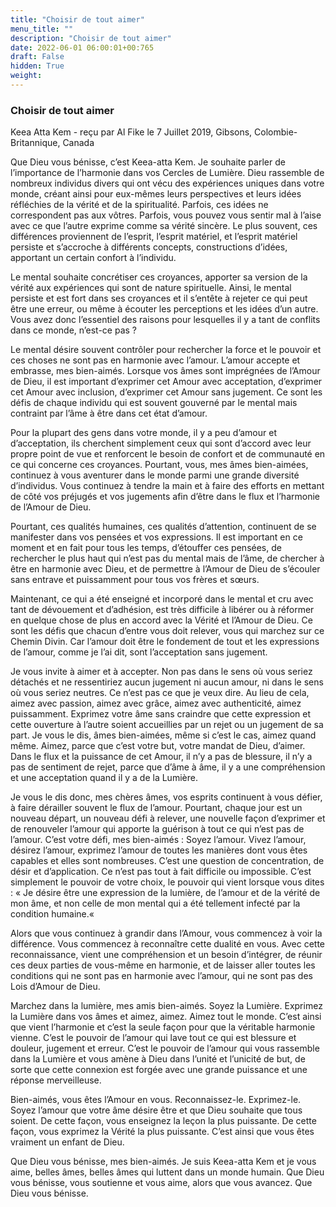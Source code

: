 ```yaml
---
title: "Choisir de tout aimer"
menu_title: ""
description: "Choisir de tout aimer"
date: 2022-06-01 06:00:01+00:765
draft: False
hidden: True
weight:
---
```

### Choisir de tout aimer

Keea Atta Kem - reçu par Al Fike le 7 Juillet 2019, Gibsons, Colombie-Britannique, Canada

Que Dieu vous bénisse, c’est Keea-atta Kem. Je souhaite parler de l’importance de l’harmonie dans vos Cercles de Lumière. Dieu rassemble de nombreux individus divers qui ont vécu des expériences uniques dans votre monde, créant ainsi pour eux-mêmes leurs perspectives et leurs idées réfléchies de la vérité et de la spiritualité. Parfois, ces idées ne correspondent pas aux vôtres. Parfois, vous pouvez vous sentir mal à l’aise avec ce que l’autre exprime comme sa vérité sincère. Le plus souvent, ces différences proviennent de l’esprit, l’esprit matériel, et l’esprit matériel persiste et s’accroche à différents concepts, constructions d’idées, apportant un certain confort à l’individu.

Le mental souhaite concrétiser ces croyances, apporter sa version de la vérité aux expériences qui sont de nature spirituelle. Ainsi, le mental persiste et est fort dans ses croyances et il s’entête à rejeter ce qui peut être une erreur, ou même à écouter les perceptions et les idées d’un autre. Vous avez donc l’essentiel des raisons pour lesquelles il y a tant de conflits dans ce monde, n’est-ce pas ?

Le mental désire souvent contrôler pour rechercher la force et le pouvoir et ces choses ne sont pas en harmonie avec l’amour. L’amour accepte et embrasse, mes bien-aimés. Lorsque vos âmes sont imprégnées de l’Amour de Dieu, il est important d’exprimer cet Amour avec acceptation, d’exprimer cet Amour avec inclusion, d’exprimer cet Amour sans jugement. Ce sont les défis de chaque individu qui est souvent gouverné par le mental mais contraint par l’âme à être dans cet état d’amour.

Pour la plupart des gens dans votre monde, il y a peu d’amour et d’acceptation, ils cherchent simplement ceux qui sont d’accord avec leur propre point de vue et renforcent le besoin de confort et de communauté en ce qui concerne ces croyances. Pourtant, vous, mes âmes bien-aimées, continuez à vous aventurer dans le monde parmi une grande diversité d’individus. Vous continuez à tendre la main et à faire des efforts en mettant de côté vos préjugés et vos jugements afin d’être dans le flux et l’harmonie de l’Amour de Dieu.

Pourtant, ces qualités humaines, ces qualités d’attention, continuent de se manifester dans vos pensées et vos expressions. Il est important en ce moment et en fait pour tous les temps, d’étouffer ces pensées, de rechercher le plus haut qui n’est pas du mental mais de l’âme, de chercher à être en harmonie avec Dieu, et de permettre à l’Amour de Dieu de s’écouler sans entrave et puissamment pour tous vos frères et sœurs.

Maintenant, ce qui a été enseigné et incorporé dans le mental et cru avec tant de dévouement et d’adhésion, est très difficile à libérer ou à réformer en quelque chose de plus en accord avec la Vérité et l’Amour de Dieu. Ce sont les défis que chacun d’entre vous doit relever, vous qui marchez sur ce Chemin Divin. Car l’amour doit être le fondement de tout et les expressions de l’amour, comme je l’ai dit, sont l’acceptation sans jugement.

Je vous invite à aimer et à accepter. Non pas dans le sens où vous seriez détachés et ne ressentiriez aucun jugement ni aucun amour, ni dans le sens où vous seriez neutres. Ce n’est pas ce que je veux dire. Au lieu de cela, aimez avec passion, aimez avec grâce, aimez avec authenticité, aimez puissamment. Exprimez votre âme sans craindre que cette expression et cette ouverture à l’autre soient accueillies par un rejet ou un jugement de sa part. Je vous le dis, âmes bien-aimées, même si c’est le cas, aimez quand même. Aimez, parce que c’est votre but, votre mandat de Dieu, d’aimer. Dans le flux et la puissance de cet Amour, il n’y a pas de blessure, il n’y a pas de sentiment de rejet, parce que d’âme à âme, il y a une compréhension et une acceptation quand il y a de la Lumière.

Je vous le dis donc, mes chères âmes, vos esprits continuent à vous défier, à faire dérailler souvent le flux de l’amour. Pourtant, chaque jour est un nouveau départ, un nouveau défi à relever, une nouvelle façon d’exprimer et de renouveler l’amour qui apporte la guérison à tout ce qui n’est pas de l’amour. C’est votre défi, mes bien-aimés : Soyez l’amour. Vivez l’amour, désirez l’amour, exprimez l’amour de toutes les manières dont vous êtes capables et elles sont nombreuses. C’est une question de concentration, de désir et d’application. Ce n’est pas tout à fait difficile ou impossible. C’est simplement le pouvoir de votre choix, le pouvoir qui vient lorsque vous dites : « Je désire être une expression de la lumière, de l’amour et de la vérité de mon âme, et non celle de mon mental qui a été tellement infecté par la condition humaine.« 

Alors que vous continuez à grandir dans l’Amour, vous commencez à voir la différence. Vous commencez à reconnaître cette dualité en vous. Avec cette reconnaissance, vient une compréhension et un besoin d’intégrer, de réunir ces deux parties de vous-même en harmonie, et de laisser aller toutes les conditions qui ne sont pas en harmonie avec l’amour, qui ne sont pas des Lois d’Amour de Dieu.

Marchez dans la lumière, mes amis bien-aimés. Soyez la Lumière. Exprimez la Lumière dans vos âmes et aimez, aimez. Aimez tout le monde. C’est ainsi que vient l’harmonie et c’est la seule façon pour que la véritable harmonie vienne. C’est le pouvoir de l’amour qui lave tout ce qui est blessure et douleur, jugement et erreur. C’est le pouvoir de l’amour qui vous rassemble dans la Lumière et vous amène à Dieu dans l’unité et l’unicité de but, de sorte que cette connexion est forgée avec une grande puissance et une réponse merveilleuse.

Bien-aimés, vous êtes l’Amour en vous. Reconnaissez-le. Exprimez-le. Soyez l’amour que votre âme désire être et que Dieu souhaite que tous soient. De cette façon, vous enseignez la leçon la plus puissante. De cette façon, vous exprimez la Vérité la plus puissante. C’est ainsi que vous êtes vraiment un enfant de Dieu.

Que Dieu vous bénisse, mes bien-aimés. Je suis Keea-atta Kem et je vous aime, belles âmes, belles âmes qui luttent dans un monde humain. Que Dieu vous bénisse, vous soutienne et vous aime, alors que vous avancez. Que Dieu vous bénisse.



